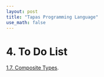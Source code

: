 ```yaml
---
layout: post
title: "Tapas Programming Language"
use_math: false
---
```




# 4. To Do List

[1.7. Composite Types](./syntax/7_TypeSystem.html). 

